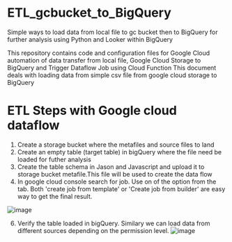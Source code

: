# ETL_gcbucket_to_BigQuery
Simple ways to load data from local file to gc bucket then to BigQuery for further analysis using Python and Looker within BigQuery 

This repository contains code and configuration files for Google Cloud automation of data transfer from local file, Google Cloud Storage to BigQuery and Trigger Dataflow Job using Cloud Function
This document deals with loading data from simple csv file from google cloud storage to BigQuery
# ETL Steps with Google cloud dataflow 
1. Create a storage bucket where the metafiles and source files to land
2. Create an empty table (target table) in bigQuery where the file need be loaded for futher analysis
3. Create the table schema in Jason and Javascript and upload it to storage bucket metafile.This file will be used to create the data flow
4. In google cloud console search for job. Use on of the option from the tab. Both 'create job from template' or 'Create job from builder' are easy way to get the final result.
   
![image](https://github.com/user-attachments/assets/bffab0ec-49f6-40d5-808e-6afc258e6bcf)

6. Verify the table loaded in bigQuery. Similary we can load data from different sources depending on the permission level.
![image](https://github.com/user-attachments/assets/654d8cdd-570a-4d9a-bba0-aafb82ebe859)


